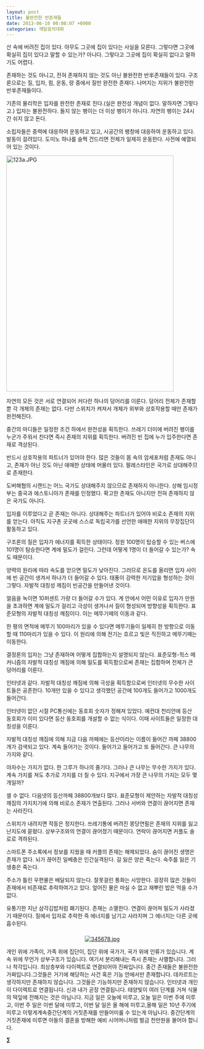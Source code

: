 ```yaml
---
layout: post
title: 불완전한 반존재들
date: 2013-06-10 00:08:07 +0900
categories: 깨달음의대화
---
```

산 속에 버려진 집이 있다. 아무도 그곳에 집이 있다는 사실을 모른다. 그렇다면 그곳에 확실히 집이 있다고 말할 수 있는가? 아니다. 그렇다고 그곳에 집이 확실히 없다고 말하기도 어렵다. 


  


존재하는 것도 아니고, 전혀 존재하지 않는 것도 아닌 불완전한 반半존재들이 있다. 구조론으로는 질, 입자, 힘, 운동, 량 중에서 질만 완전한 존재다. 나머지는 지위가 불완전한 반半존재들이다.


  


기존의 물리학은 입자를 완전한 존재로 친다.(실은 완전성 개념이 없다. 말하자면 그렇다고.) 입자는 불완전하다. 돌지 않는 팽이는 더 이상 팽이가 아니다. 자연의 팽이는 24시간 쉬지 않고 돈다. 


  


소립자들은 중력에 대응하여 운동하고 있고, 시공간의 팽창에 대응하여 운동하고 있다. 발동이 걸려있다. 도미노 하나를 슬쩍 건드리면 전체가 일제히 운동한다. 사전에 예열되어 있는 것이다. 





 <img alt="123a.JPG" src="assets/attach/images/198/214/357/123a.JPG" width="439" height="620" />

  


자연의 모든 것은 서로 연결되어 커다란 하나의 덩어리를 이룬다. 덩어리 전체가 존재할 뿐 각 개체의 존재는 없다. 다만 스위치가 켜져서 개체가 외부와 상호작용할 때만 존재가 완전해진다. 


  


중간의 마디들은 일정한 조건 하에서 완전성을 획득한다. 쓰레기 더미에 버려진 팽이를 누군가 주워서 친다면 즉시 존재의 지위를 획득한다. 버려진 빈 집에 누가 입주한다면 존재로 격상된다. 


  


반드시 상호작용의 파트너가 있어야 한다. 많은 것들이 몸 속의 암세포처럼 존재도 아니고, 존재가 아닌 것도 아닌 애매한 상태에 머물러 있다. 팔레스타인은 국가로 상대해주므로 존재한다. 


  


도버해협의 시랜드는 어느 국가도 상대해주지 않으므로 존재하지 아니한다. 상해 임시정부는 중국과 에스토니아가 존재를 인정했다. 확고한 존재도 아니지만 전혀 존재하지 않은 국가도 아니다. 


  


입자를 이루었다고 곧 존재는 아니다. 상대해주는 파트너가 있어야 비로소 존재의 지위를 얻는다. 아직도 지구촌 곳곳에 스스로 독립국가를 선언한 애매한 지위의 무장집단이 활동하고 있다.


  


구조론의 질은 입자가 에너지를 획득한 상태이다. 정원 100명이 탑승할 수 있는 버스에 101명이 탐승한다면 계에 밀도가 걸린다. 그런데 어떻게 1명이 더 들어갈 수 있는가? 속도 때문이다. 


  


양력의 원리에 따라 속도를 얻으면 밀도가 낮아진다. 그러므로 온도를 올리면 입자 사이에 빈 공간이 생겨서 하나가 더 들어갈 수 있다. 태풍이 강력한 저기압을 형성하는 것이 그렇다. 자발적 대칭성 깨짐이 빈공간을 만들어낸 것이다.



얼음을 녹이면 10퍼센트 가량 더 들어갈 수가 있다. 계 안에서 어떤 이유로 입자가 만원을 초과하면 계에 밀도가 걸리고 극성이 생겨나서 질이 형성되며 방향성을 획득한다. 표준모형의 자발적 대칭성 깨짐이다. 이는 메뚜기떼의 이동과 같다. 


  


한 평의 면적에 메뚜기 100마리가 있을 수 있다면 메뚜기들이 일제히 한 방향으로 이동할 때 110마리가 있을 수 있다. 이 원리에 의해 전기는 흐르고 빛은 직진하고 메뚜기떼는 이동한다.


  


결정론의 입자는 그냥 존재하며 어떻게 집합하는지 설명되지 않는다. 표준모형-힉스 메커니즘의 자발적 대칭성 깨짐에 의해 밀도를 획득함으로써 존재는 집합하며 전체가 큰 덩어리를 이룬다. 


  


인터넷과 같다. 자발적 대칭성 깨짐에 의해 극성을 획득함으로써 인터넷의 무수한 사이트들은 공존한다. 10개만 있을 수 있다고 생각했던 공간에 100개도 들어가고 1000개도 들어간다.


  


인터넷이 없던 시절 PC통신에는 동호회 숫자가 정해져 있었다. 예컨대 천리안에 등산 동호회가 이미 있다면 등산 동호회를 개설할 수 없는 식이다. 이때 사이트들은 일정한 대칭성을 이룬다.


  


자발적 대칭성 깨짐에 의해 지금 다음 까페에는 등산이라는 이름이 들어간 까페 38800개가 검색되고 있다. 계속 들어가는 것이다. 들어가고 들어가고 또 들어간다. 큰 나무의 가지와 같다. 


  


야자수는 가지가 없다. 한 그루가 하나의 줄기다. 그러나 큰 나무는 무수한 가지가 있다. 계속 가지를 쳐도 추가로 가지를 더 칠 수 있다. 지구에서 가장 큰 나무의 가지는 모두 몇 개일까? 


  


셀 수 없다. 다음넷의 등산까페 38800개보다 많다. 표준모형이 제안하는 자발적 대칭성 깨짐의 가지치기에 의해 비로소 존재가 연출된다. 그러나 서버와 연결이 끊어지면 존재는 사라진다. 


  


스위치가 내려지면 작동은 정지한다. 쓰레기통에 버려진 몽당연필은 존재의 지위를 잃고 난지도에 묻혔다. 상부구조와의 연결이 끊어졌기 때문이다. 연락이 끊어지면 커플도 솔로로 격하된다. 


  


스마트폰 주소록에서 정보를 지웠을 때 커플의 존재는 해제되었다. 숨이 끊어진 생명은 존재가 없다. 뇌가 끊어진 일베충은 인간실격된다. 길 잃은 양은 죽는다. 숙주를 잃은 기생충은 죽는다. 


  


주소가 틀린 우편물은 배달되지 않는다. 잘못걸린 통화는 사망한다. 굉장히 많은 것들이 존재에서 비존재로 추락하여가고 있다. 엎어진 물은 마실 수 없고 재뿌린 밥은 먹을 수가 없다. 


  


유통기한 지난 삼각김밥처럼 폐기된다. 존재는 소멸한다. 연결이 끊어져 밀도가 사라졌기 때문이다. 질에서 입자로 추락한 즉 에너지를 남기고 사라지며 그 에너지는 다른 곳에 흡수된다. 


  




 ###


  




<p align="center">
  <a href="?mid=DonOh"><img alt="345678.jpg" src="assets/attach/images/198/727/315/55.JPG" /> <br /></a> 
  
  <p>
  </p>
  
  <p>
    개인 위에 가족이, 가족 위에 집단이, 집단 위에 국가가, 국가 위에 인류가 있습니다. 계속 위에 무언가 상부구조가 있습니다. 여기서 분리해내는 즉시 존재는 사멸합니다. 그러나 착각입니다. 최상층부와 다이렉트로 연결되어야 진짜입니다. 중간 존재들은 불완전한 가짜입니다.그것들은 거기에 해당하는 사건 혹은 기능 안에서만 존재합니다. 데카르트는 생각하지만 존재하지 않습니다. 그것들은 기능하지만 존재하지 않습니다. 인터넷과 개인이 다이렉트로 연결됩니다. 신과 내가 곧장 연결됩니다. 태양빛이 여러 단계를 거쳐 식물의 떡잎에 전해지는 것은 아닙니다. 지금 일은 오늘에 미루고, 오늘 일은 이번 주에 미루고, 이번 주 일은 이번 달에 미루고, 이번 달 일은 올 해에 미루고,올해 일은 10년 주기에 미루고 이렇게계속중간단계의 거짓존재를 만들어미룰 수 있는게 아닙니다. 중간단계의 거짓존재에 미루면 아들의 결혼을 방해한 예비 시어머니처럼 벌금 천만원을 물어야 합니다.
  </p>
  
  <p>
  </p>
  
  <p>
  </p>
  
  <p>
    <b>∑</b> <br /><br />
  </p>
  
  <p>
  </p>
  
  <p>
  </p>
  
  <p>
  </p>
  
  <p>
  </p>
  
  <p>
  </p>
  
  <p>
  </p>
  
  <p>
  </p>
  
  <p>
  </p>
  
  <p>
  </p>
  
  <p>
  </p>
  
  <p>
  </p>
</p>
